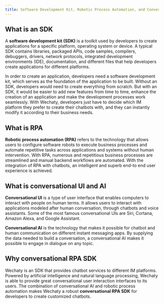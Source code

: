 ```yaml
---
title: Software Development Kit, Robotic Process Automation, and Conversational Interfaces
---
```


## What is an SDK

A **software development kit (SDK)** is a toolkit used by developers to create applications for a specific platform, operating system or device. A typical SDK contains libraries, packaged APIs, code samples, compilers, debuggers, drivers, network protocols, integrated development environments (IDE), documentation, and different files that help developers create applications for different platforms.

In order to create an application, developers need a software development kit, which serves as the foundation of the application to be built. Without an SDK, developers would need to create everything from scratch. But with an SDK, it would be easier to add new features from time to time, enhance the creation of an application and make the development processes work seamlessly. With Wechaty, developers just have to decide which IM platform they prefer to create their chatbots with, and they can instantly modify it according to their business needs.

## What is RPA

**Robotic process automation (RPA)** refers to the technology that allows users to configure software robots to execute business processes and automate repetitive tasks across applications and systems without human intervention. With RPA, numerous and repetitious business processes are streamlined and manual backend workflows are automated. With the integration of RPA with chatbots, an intelligent and superb end-to end user experience is achieved.

## What is conversational UI and AI

**Conversational UI** is a type of user interface that enables computers to interact with people on human terms. It allows users to interact with applications modeled after human conversation, through chatbots and voice assistants. Some of the most famous conversational UIs are Siri, Cortana, Amazon Alexa, and Google Assistant.

**Conversational AI** is the technology that makes it possible for chatbot and human communication on different instant messaging apps. By supplying the data needed to build a conversation, a conversational AI makes it possible to engage in dialogue on any topic.

## Why conversational RPA SDK

Wechaty is an SDK that provides chatbot services to different IM platforms. Powered by artificial intelligence and natural language processing, Wechaty is able to provide great conversational user interaction interfaces to its users. The combination of conversational AI and robotic process automation makes Wechaty a robust **conversational RPA SDK** for developers to create customized chatbots.
